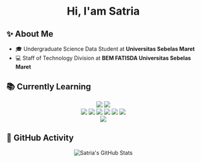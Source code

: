 <div align="center" class="flex-col w-full">
    <h1>Hi, I'am Satria</h1>
</div>

## ✨ About Me
 - 🎓 Undergraduate Science Data Student at **Universitas Sebelas Maret**
 - 💻 Staff of Technology Division at **BEM FATISDA Universitas Sebelas Maret**

## 📚 Currently Learning
<div align="center" class="flex-col">
    <div class="flex-row">
        <img src="https://img.shields.io/badge/C-blue?style=for-the-badge&logo=c"></img>
        <img src="https://img.shields.io/badge/JAVA-yellow?style=for-the-badge&logo=java"></img>
    </div>
    <div class="flex-row">
        <img src="https://img.shields.io/badge/HTML5-orange?style=for-the-badge&logo=html5"></img>
        <img src="https://img.shields.io/badge/CSS3-blue?style=for-the-badge&logo=css"></img>
        <img src="https://img.shields.io/badge/JAVASCRIPT-darkyellow?style=for-the-badge&logo=javascript"></img>
        <img src="https://img.shields.io/badge/TYPESCRIPT-lightblue?style=for-the-badge&logo=typescript"></img>
        <img src="https://img.shields.io/badge/REACT-darkblue?style=for-the-badge&logo=react"></img>
        <img src="https://img.shields.io/badge/NEXT-black?style=for-the-badge&logo=next.js"></img>
    </div>
    <div class="flex-row">
        <img src="https://img.shields.io/badge/SQLSERVER-white?style=for-the-badge&logo=sqlserver"></img>
    </div>
</div>

## 📅 GitHub Activity
<div align="center">
    <img src="https://github-readme-stats-six-sand-83.vercel.app/api?username=stringptr&show_icons=true&theme=gruvbox" alt="Satria's GitHub Stats"/>
</div>
